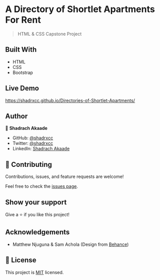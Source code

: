 # A Directory of Shortlet Apartments For Rent
> HTML & CSS Capstone Project
## Built With 
* HTML
* CSS 
* Bootstrap

## Live Demo
https://shadrxcc.github.io/Directories-of-Shortlet-Apartments/


## Author

👤 **Shadrach Akaade**

- GitHub: [@shadrxcc](https://github.com/shadrxcc)
- Twitter: [@shadrxcc](https://twitter.com/shadrxcc)
- LinkedIn: [Shadrach Akaade](https://www.linkedin.com/in/shadrach-akaade-24a375189/)

## 🤝 Contributing

Contributions, issues, and feature requests are welcome!

Feel free to check the [issues page](https://github.com/Ademola101/Bootstrap-Milestone/issues).

## Show your support

Give a ⭐️ if you like this project!

## Acknowledgements
* Matthew Njuguna & Sam Achola (Design from [Behance](https://www.behance.net/gallery/25563385/PatashuleKE))

## :page_with_curl: License
This project is [MIT](https://github.com/git/git-scm.com/blob/master/MIT-LICENSE.txt) licensed.